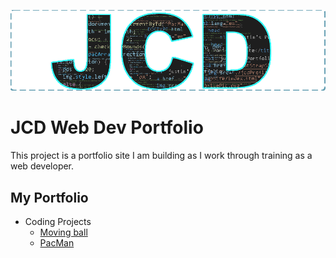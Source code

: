 ![JCD Logo](images/JCDPortLogo.png)

# JCD Web Dev Portfolio

This project is a portfolio site I am building as I work through training as a web developer.

## My Portfolio

- Coding Projects
	- [Moving ball](/projects/movingBall/index.html)
	- [PacMan](/projects/PacMan)

<!-- a link to live mark down testing https://jbt.github.io/markdown-editor/
[This is a link in mark down](https://www.jcdport.github.io)

![alt text](https://picsum.photos/200/200)

example of block quote
> blockquote text

| Heading | header | head|
| --- | --- | --- |
| content | more content | text|
| more | more | more |-->
